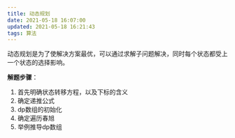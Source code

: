 ```yaml
---
title: 动态规划
date: 2021-05-18 16:07:00
updated: 2021-05-18 16:21:43
tags: 算法
---
```


动态规划是为了使解决方案最优，可以通过求解子问题解决，同时每个状态都受上一个状态的选择影响。

**解题步骤**：
1. 首先明确状态转移方程，以及下标的含义
2. 确定递推公式
3. dp数组的初始化
4. 确定遍历春旭
5. 举例推导dp数组